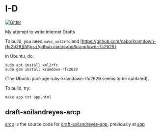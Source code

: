 # I-D

[![Gitter](https://badges.gitter.im/Join%20Chat.svg)](https://gitter.im/stain-s/I-D?utm_source=badge&utm_medium=badge&utm_campaign=pr-badge&utm_content=badge)

My attempt to write Internet Drafts

To build, you need `make`, `xml2rfc` and 
[https://github.com/cabo/kramdown-rfc2629](https://github.com/cabo/kramdown-rfc2629)

In Ubuntu, do:

    sudo apt install xml2rfc
    sudo gem install kramdown-rfc2629

(The Ubuntu package ruby-kramdown-rfc2629 seems to be outdated).


To build, try:

    make app.txt app.html
    

## draft-soilandreyes-arcp

[arcp](arcp) is the source code for
[draft-soilandreyes-app](https://tools.ietf.org/html/draft-soilandreyes-arcp),
previously at [app](app)

